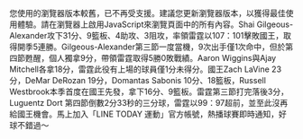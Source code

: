 您使用的瀏覽器版本較舊，已不再受支援。建議您更新瀏覽器版本，以獲得最佳使用體驗。請在瀏覽器上啟用JavaScript來瀏覽頁面中的所有內容。Shai Gilgeous-Alexander攻下31分、9籃板、4助攻、3阻攻，率領雷霆以107：101擊敗國王，取得開季5連勝。Gilgeous-Alexander第三節一度當機，9次出手僅1次命中，但於第四節甦醒，個人獨拿9分，帶領雷霆取得5勝0敗戰績。Aaron Wiggins與Ajay Mitchell各拿18分，雷霆此役有上場的球員僅1分未得分。國王Zach LaVine 23分，DeMar DeRozan 19分，Domantas Sabonis 10分、18籃板，Russell Westbrook本季首度在國王先發，拿下16分、9籃板。雷霆第三節打完落後3分，Luguentz Dort 第四節倒數2分33秒的三分球，雷霆以99：97超前，並至此沒再給國王機會。馬上加入「LINE TODAY 運動」官方帳號，熱播球賽即時通知，好球不錯過～